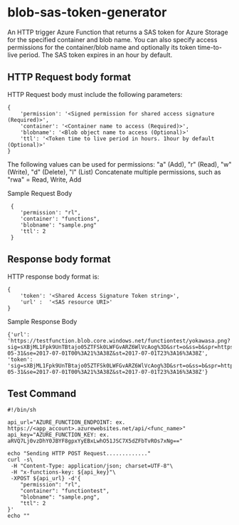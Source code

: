 # blob-sas-token-generator
An HTTP trigger Azure Function that returns a SAS token for Azure Storage for the specified container and blob name. You can also specify access permissions for the container/blob name and optionally its token time-to-live period. The SAS token expires in an hour by default.

## HTTP Request body format
HTTP Request body must include the following parameters:
```
{
    'permission': '<Signed permission for shared access signature (Required)>',
    'container': '<Container name to access (Required)>',
    'blobname': '<Blob object name to access (Optional)>'
    'ttl': '<Token time to live period in hours. 1hour by default (Optional)>'
}
```

The following values can be used for permissions:
"a" (Add), "r" (Read), "w" (Write), "d" (Delete), "l" (List)
Concatenate multiple permissions, such as "rwa" = Read, Write, Add

Sample Request Body
```
 {
    'permission': "rl",
    'container': "functions",
    'blobname': "sample.png"
    'ttl': 2
 }
```

## Response body format
HTTP response body format is:
```
{
    'token': '<Shared Access Signature Token string>',
    'url' :  '<SAS resource URI>'
}
```

Sample Response Body
```
{'url': 'https://testfunction.blob.core.windows.net/functiontest/yokawasa.png?sig=sXBjML1Fpk9UnTBtajo05ZTFSk0LWFGvARZ6WlVcAog%3D&srt=o&ss=b&spr=https&sp=rl&sv=2016-05-31&se=2017-07-01T00%3A21%3A38Z&st=2017-07-01T23%3A16%3A38Z', 'token': 'sig=sXBjML1Fpk9UnTBtajo05ZTFSk0LWFGvARZ6WlVcAog%3D&srt=o&ss=b&spr=https&sp=rl&sv=2016-05-31&se=2017-07-01T00%3A21%3A38Z&st=2017-07-01T23%3A16%3A38Z'}
```

## Test Command

```
#!/bin/sh

api_url="AZURE_FUNCTION_ENDPOINT: ex. https://<app_account>.azurewebsites.net/api/<func_name>"
api_key="AZURE_FUNCTION_KEY: ex. aRVQ7Lj0vzDhY0JBYF8gpxYyEBxLwhO51JSC7X5dZFbTvROs7xNg=="

echo "Sending HTTP POST Request............."
curl -s\
 -H "Content-Type: application/json; charset=UTF-8"\
 -H "x-functions-key: ${api_key}"\
 -XPOST ${api_url} -d'{
    "permission": "rl",
    "container": "functiontest",
    "blobname": "sample.png",
    "ttl": 2
}'
echo ""
```

